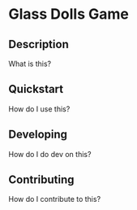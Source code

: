 # Glass Dolls Game

## Description

What is this?

## Quickstart

How do I use this?

## Developing

How do I do dev on this?

## Contributing

How do I contribute to this?
